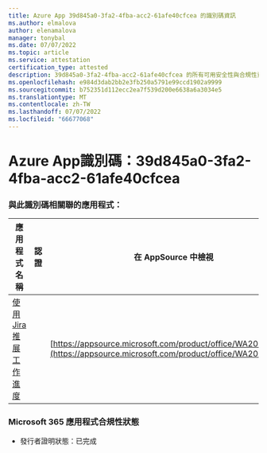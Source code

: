 ```yaml
---
title: Azure App 39d845a0-3fa2-4fba-acc2-61afe40cfcea 的識別碼資訊
ms.author: elmalova
author: elenamalova
manager: tonybal
ms.date: 07/07/2022
ms.topic: article
ms.service: attestation
certification_type: attested
description: 39d845a0-3fa2-4fba-acc2-61afe40cfcea 的所有可用安全性與合規性資訊。
ms.openlocfilehash: e984d3dab2bb2e3fb250a5791e99ccd1902a9999
ms.sourcegitcommit: b752351d112ecc2ea7f539d200e6638a6a3034e5
ms.translationtype: MT
ms.contentlocale: zh-TW
ms.lasthandoff: 07/07/2022
ms.locfileid: "66677068"
---
```

# <a name="azure-app-id-39d845a0-3fa2-4fba-acc2-61afe40cfcea"></a>Azure App識別碼：39d845a0-3fa2-4fba-acc2-61afe40cfcea


### <a name="apps-associated-with-this-id"></a>與此識別碼相關聯的應用程式：
| **應用程式名稱** | **認證** | **在 AppSource 中檢視** |
|--------------|---------------|-----------------------|
| [使用 Jira 推展工作進度](../forward/WA200002855.md) |  | [https://appsource.microsoft.com/product/office/WA200002855](https://appsource.microsoft.com/product/office/WA200002855) |

### <a name="microsoft-365-app-compliance-status"></a>Microsoft 365 應用程式合規性狀態
- 發行者證明狀態：已完成
